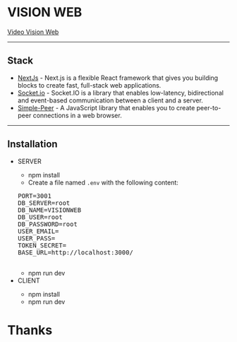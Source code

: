<!DOCTYPE html>
<html lang="en">
<head>
  <meta charset="UTF-8">
  <meta name="viewport" content="width=device-width, initial-scale=1.0">
  <title>VISION WEB</title>
</head>
<body>
  <h1>VISION WEB</h1>

  <a href="https://youtu.be/PicAjEIeEo0?si=lc0vxQfPyHf_DZ83">Video Vision Web</a>

  <hr/>
  <h2>Stack</h2>

  <ul>
    <li>
      <a href="https://nextjs.org/">NextJs</a> - Next.js is a flexible React framework that gives you building blocks to create fast, full-stack web applications.
    </li>
    <li>
      <a href="https://socket.io/">Socket.io</a> - Socket.IO is a library that enables low-latency, bidirectional and event-based communication between a client and a server.
    </li>
    <li>
      <a href="https://github.com/feross/simple-peer">Simple-Peer</a> - A JavaScript library that enables you to create peer-to-peer connections in a web browser.
    </li>
  </ul>

  <hr/>

  <h2>Installation</h2>

  <ul>
    <li>SERVER</li>
    <ul>
      <li>npm install</li>
      <li>Create a file named <code>.env</code> with the following content:</li>
    </ul>
    <pre>
PORT=3001
DB_SERVER=root
DB_NAME=VISIONWEB
DB_USER=root
DB_PASSWORD=root
USER_EMAIL=
USER_PASS=
TOKEN_SECRET=
BASE_URL=http://localhost:3000/
    </pre>
    <ul>
      <li>npm run dev</li>
    </ul>
    <li>CLIENT</li>
    <ul>
      <li>npm install</li>
      <li>npm run dev</li>
    </ul>
  </ul>

  <h1>Thanks</h1>
</body>
</html>
